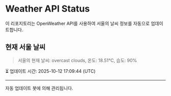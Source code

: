 
# Weather API Status

이 리포지토리는 OpenWeather API를 사용하여 서울의 날씨 정보를 자동으로 업데이트합니다.

## 현재 서울 날씨
> 서울의 현재 날씨: overcast clouds, 온도: 18.51°C, 습도: 90%

⏳ 업데이트 시간: 2025-10-12 17:09:44 (UTC)

---
자동 업데이트 봇에 의해 관리됩니다.
